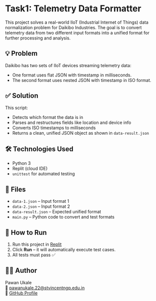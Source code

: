 # Task1: Telemetry Data Formatter

This project solves a real-world IIoT (Industrial Internet of Things) data normalization problem for Daikibo Industries. The goal is to convert telemetry data from two different input formats into a unified format for further processing and analysis.

## 💡 Problem
Daikibo has two sets of IIoT devices streaming telemetry data:
- One format uses flat JSON with timestamp in milliseconds.
- The second format uses nested JSON with timestamp in ISO format.

## ✅ Solution
This script:
- Detects which format the data is in
- Parses and restructures fields like location and device info
- Converts ISO timestamps to milliseconds
- Returns a clean, unified JSON object as shown in `data-result.json`

## 🛠 Technologies Used
- Python 3
- Replit (cloud IDE)
- `unittest` for automated testing

## 📁 Files
- `data-1.json` – Input format 1
- `data-2.json` – Input format 2
- `data-result.json` – Expected unified format
- `main.py` – Python code to convert and test formats

## 🚀 How to Run
1. Run this project in [Replit](https://replit.com/)
2. Click **Run** – it will automatically execute test cases.
3. All tests must pass ✅

## 👨‍💻 Author
Pawan Ukale  
📧 pawanukale.22@stvincentngp.edu.in  
🔗 [GitHub Profile](https://github.com/pawanukale)
